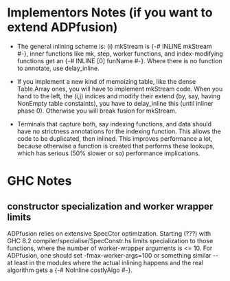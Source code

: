 
# Implementors Notes (if you want to extend ADPfusion)



- The general inlining scheme is: (i) mkStream is {-# INLINE mkStream #-},
  inner functions like mk, step, worker functions, and index-modifying
  functions get an {-# INLINE [0] funName #-}. Where there is no function to
  annotate, use delay_inline.

- If you implement a new kind of memoizing table, like the dense Table.Array
  ones, you will have to implement mkStream code. When you hand to the left,
  the (i,j) indices and modify their extend (by, say, having NonEmpty table
  constaints), you have to delay_inline this (until inliner phase 0). Otherwise
  you will break fusion for mkStream.

- Terminals that capture both, say indexing functions, and data should have no
  strictness annotations for the indexing function. This allows the code to be
  duplicated, then inlined. This improves performance a lot, because otherwise
  a function is created that performs these lookups, which has serious (50%
  slower or so) performance implications.


# GHC Notes

## constructor specialization and worker wrapper limits

ADPfusion relies on extensive SpecCtor optimization. Starting (???) with GHC
8.2 compiler/specialise/SpecConstr.hs limits specialization to those functions,
where the number of worker-wrapper arguments is <= 10. For ADPfusion, one
should set -fmax-worker-args=100 or something similar -- at least in the
modules where the actual inlining happens and the real algorithm gets a {-#
NoInline costlyAlgo #-}.
